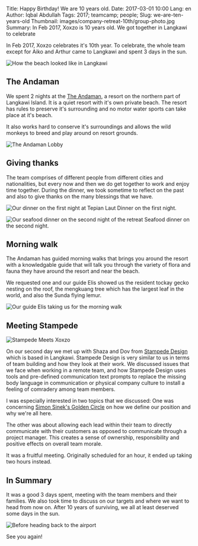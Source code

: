 Title: Happy Birthday! We are 10 years old.
Date: 2017-03-01 10:00
Lang: en
Author: Iqbal Abdullah
Tags: 2017; teamcamp; people;
Slug: we-are-ten-years-old
Thumbnail: images/company-retreat-10th/group-photo.jpg
Summary: In Feb 2017, Xoxzo is 10 years old. We got together in Langkawi to celebrate

In Feb 2017, Xoxzo celebrates it's 10th year. To celebrate, the whole team
except for Aiko and Arthur came to Langkawi and spent 3 days in the sun.

![How the beach looked like in
Langkawi]({filename}/images/company-retreat-10th/beach.jpg)

The Andaman
-------------------------------------------------
We spent 2 nights at the [The Andaman](http://www.theandaman.com/), a resort on the 
northern part of Langkawi Island. It is a quiet resort with it's own private beach. 
The resort has rules to preserve it's surrounding and no motor water sports can take 
place at it's beach.

It also works hard to conserve it's surroundings and allows the wild monkeys to
breed and play around on resort grounds.

![The Andaman Lobby]({filename}/images/company-retreat-10th/the-andaman-lobby.jpg)

Giving thanks
-------------------------------------------------
The team comprises of different people from different cities and nationalities, 
but every now and then we do get together to work and enjoy time together. During the 
dinner, we took sometime to reflect on the past and also to give 
thanks on the many blessings that we have. 

![Our dinner on the first night at Tepian Laut]({filename}/images/company-retreat-10th/tl-dinner.jpg)
Dinner on the first night.

![Our seafood dinner on the second night of the
retreat]({filename}/images/company-retreat-10th/jala-dinner-cat.jpg)
Seafood dinner on the second night.

Morning walk
-------------------------------------------------
The Andaman has guided morning walks that brings you around the resort with a
knowledgable guide that will talk you through the variety of flora and fauna
they have around the resort and near the beach. 

We requested one and our guide Elis showed us the resident tockay gecko nesting
on the roof, the mengkuang tree which has the largest leaf in the world, and
also the Sunda flying lemur.

![Our guide Elis taking us for the morning
walk]({filename}/images/company-retreat-10th/morning-walk.jpg)


Meeting Stampede
-------------------------------------------------
![Stampede Meets Xoxzo]({filename}/images/company-retreat-10th/stampede-xoxzo.jpg)

On our second day we met up with Shaza and Dov from [Stampede
Design](http://www.stampede-design.com/work.php) which is
based in Langkawi. Stampede Design is very similar to us in terms of team
building and how they look at their work. We discussed issues that we face when
working in a remote team, and how Stampede Design uses tools and pre-defined
communication text prompts to replace the missing body language in communication 
or physical company culture to install a feeling of comradery among team members.

I was especially interested in two topics that we discussed: One was concerning
[Simon Sinek's Golden
Circle](https://www.ted.com/talks/simon_sinek_how_great_leaders_inspire_action)
on how we define our position and why we're all here. 

The other was about allowing each lead within their team to directly communicate with their
customers as opposed to communicate through a project manager. This creates a
sense of ownership, responsibility and positive effects on overall team morale.

It was a fruitful meeting. Originally scheduled for an hour, it ended up taking two hours
instead.

In Summary
-------------------------------------------------
It was a good 3 days spent, meeting with the team members and their families. We
also took time to discuss on our targets and where we want to head from now on.
After 10 years of surviving, we all at least deserved some days in the sun.

![Before heading back to the airport]({filename}/images/company-retreat-10th/group-photo.jpg)

See you again!


